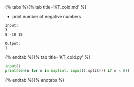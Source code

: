 {% tabs %}{% tab title='KT_cold.md' %}

* print number of negative numbers

```txt
Input:
3
5 -10 15

Output:
1
```

{% endtab %}{% tab title='KT_cold.py' %}

```py
input()
print(len(n for n in map(int, input().split()) if n < 0))
```

{% endtab %}{% endtabs %}
